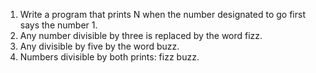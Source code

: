 1. Write a program that prints N when the number designated to go first says the number 1.
2. Any number divisible by three is replaced by the word fizz.
3. Any divisible by five by the word buzz.
4. Numbers divisible by both prints: fizz buzz.
